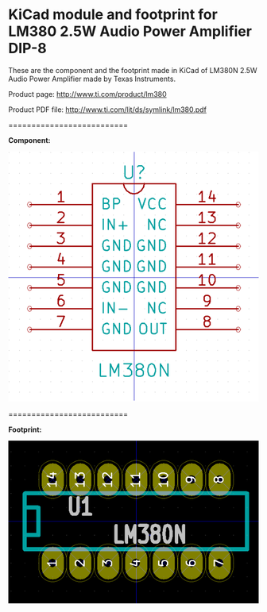 # KiCad module and footprint for LM380 2.5W Audio Power Amplifier DIP-8
These are the component and the footprint made in KiCad of LM380N 2.5W Audio Power Amplifier made by Texas Instruments.

Product page: http://www.ti.com/product/lm380

Product PDF file: http://www.ti.com/lit/ds/symlink/lm380.pdf

==========================

<b>Component:</b>

![KiCad-LM380-DIP-8-component](https://raw.githubusercontent.com/microcontrol/KiCad-LM380-DIP-8/master/component.png)

==========================

<b>Footprint:</b>

![KiCad-LM380-DIP-8-footprint](https://raw.githubusercontent.com/microcontrol/KiCad-LM380-DIP-8/master/footprint.png)